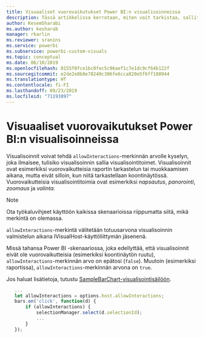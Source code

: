 ```yaml
---
title: Visuaaliset vuorovaikutukset Power BI:n visualisoinneissa
description: Tässä artikkelissa kerrotaan, miten voit tarkistaa, sallitaanko Power BI:n visualisoinneille visuaalisia vuorovaikutuksia.
author: KesemSharabi
ms.author: kesharab
manager: rkarlin
ms.reviewer: sranins
ms.service: powerbi
ms.subservice: powerbi-custom-visuals
ms.topic: conceptual
ms.date: 06/18/2019
ms.openlocfilehash: 0155f0fce1bc0fec5c96aef1c7e1dc9cf64b122f
ms.sourcegitcommit: e2de2e8b8e78240c306fe6cca820e5f6ff188944
ms.translationtype: HT
ms.contentlocale: fi-FI
ms.lasthandoff: 09/23/2019
ms.locfileid: "71193897"
---
```

# <a name="visual-interactions-in-power-bi-visuals"></a>Visuaaliset vuorovaikutukset Power BI:n visualisoinneissa

Visualisoinnit voivat tehdä `allowInteractions`-merkinnän arvolle kyselyn, joka ilmaisee, tulisiko visualisoinnin sallia visualisointitoimet. Visualisoinnit ovat esimerkiksi vuorovaikutteisia raportin tarkastelun tai muokkaamisen aikana, mutta eivät silloin, kun niitä tarkastellaan koontinäytössä. Vuorovaikutteisia visualisointitoimia ovat esimerkiksi *napsautus*, *panorointi*, *zoomaus* ja *valinta*. 

> [!NOTE]
> Ota työkaluvihjeet käyttöön kaikissa skenaarioissa riippumatta siitä, mikä merkintä on olemassa.

`allowInteractions`-merkintä välitetään totuusarvona visualisoinnin valmistelun aikana IVisualHost-käyttöliittymän jäsenenä.

Missä tahansa Power BI -skenaariossa, joka edellyttää, että visualisoinnit eivät ole vuorovaikutteisia (esimerkiksi koontinäytön ruutu), `allowInteractions`-merkinnän arvo on epätosi (`false`). Muutoin (esimerkiksi raportissa), `allowInteractions`-merkinnän arvona on `true`.

Jos haluat lisätietoja, tutustu [SampleBarChart-visualisointisäilöön](https://github.com/Microsoft/PowerBI-visuals-sampleBarChart/commit/59a47935d8f5272ce145fe804193599ddb7e2001).

```typescript
   ...
   let allowInteractions = options.host.allowInteractions;
   bars.on('click', function(d) {
       if (allowInteractions) {
           selectionManager.select(d.selectionId);
           ...
       }
   });
```
